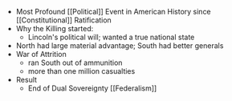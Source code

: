 - Most Profound [[Political]] Event in American History since [[Constitutional]] Ratification
- Why the Killing started:
	- Lincoln's political will; wanted a true national state
- North had large material advantage; South had better generals
- War of Attrition
	- ran South out of ammunition 
	- more than one million casualties
- Result 
	- End of Dual Sovereignty [[Federalism]] 